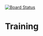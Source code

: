 [![Board Status](https://dev.azure.com/Kapilreddy2203/851538f9-4065-4d2e-a30f-fdbf0f411cc2/4720b1e8-6278-4be9-a5a1-73d7410cf011/_apis/work/boardbadge/47cf1ee4-e97d-4914-8587-c72ef00cb213)](https://dev.azure.com/Kapilreddy2203/851538f9-4065-4d2e-a30f-fdbf0f411cc2/_boards/board/t/4720b1e8-6278-4be9-a5a1-73d7410cf011/Microsoft.RequirementCategory)
# Training